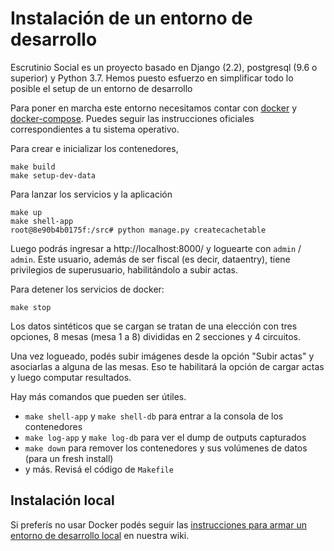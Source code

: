 # Instalación de un entorno de desarrollo

Escrutinio Social es un proyecto basado en Django (2.2), postgresql (9.6 o superior) y Python 3.7.
Hemos puesto esfuerzo en simplificar todo lo posible el setup de un entorno de desarrollo

Para poner en marcha este entorno necesitamos contar con [docker](https://docs.docker.com/engine/installation/) y [docker-compose](https://docs.docker.com/compose/install/). Puedes seguir las instrucciones oficiales correspondientes a tu sistema operativo.

Para crear e inicializar los contenedores,

```
make build
make setup-dev-data
```

Para lanzar los servicios y la aplicación

```
make up
make shell-app
root@8e90b4b0175f:/src# python manage.py createcachetable
```

Luego podrás ingresar a http://localhost:8000/ y loguearte con `admin` / `admin`. Este usuario, además de ser fiscal (es decir, dataentry), tiene privilegios de superusuario, habilitándolo a subir actas.

Para detener los servicios de docker:

```
make stop
```

Los datos sintéticos que se cargan se tratan de una elección con tres opciones, 8 mesas (mesa 1 a 8) divididas en 2 secciones y 4 circuitos.

Una vez logueado, podés subir imágenes desde la opción "Subir actas" y asociarlas a alguna de las mesas. Eso te habilitará la opción de cargar actas y luego computar resultados.


Hay más comandos que pueden ser útiles.
- `make shell-app` y `make shell-db` para entrar a la consola de los contenedores
- `make log-app` y `make log-db` para ver el dump de outputs capturados
- `make down` para remover los contenedores y sus volúmenes de datos (para un fresh install)
- y más. Revisá el código de `Makefile`

## Instalación local

Si preferís no usar Docker podés seguir las [instrucciones para armar un entorno de desarrollo local](https://github.com/OpenDataCordoba/escrutinio-social/wiki/Instalaci%C3%B3n-de-un-entorno-de-desarrollo-local
) en nuestra wiki.
